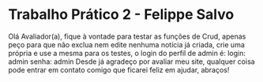 
# Trabalho Prático 2 - Felippe Salvo

Olá Avaliador(a), fique à vontade para testar as funções de Crud, apenas peço para que não exclua nem edite nenhuma notícia já criada, crie uma própria e use a mesma para os testes, o login do perfil de admin é:
login: admin
senha: admin
Desde já agradeço por avaliar meu site, qualquer coisa pode entrar em contato comigo que ficarei feliz em ajudar, abraços!